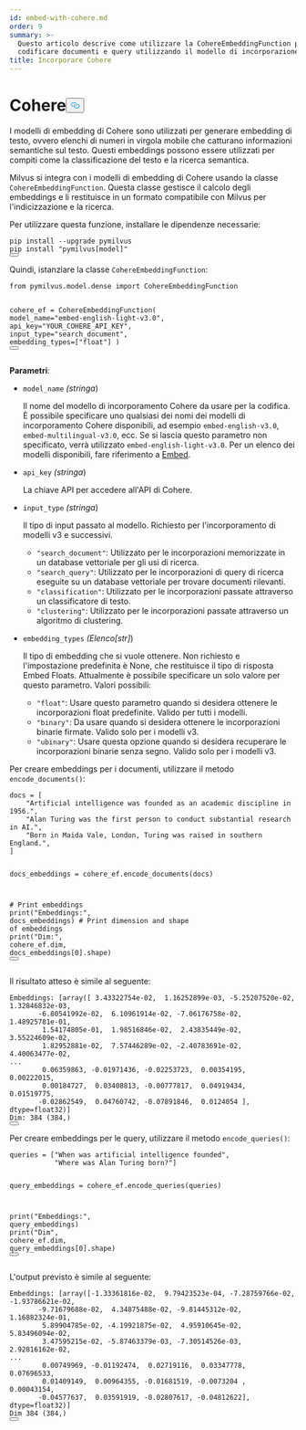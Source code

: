 ```yaml
---
id: embed-with-cohere.md
order: 9
summary: >-
  Questo articolo descrive come utilizzare la CohereEmbeddingFunction per
  codificare documenti e query utilizzando il modello di incorporazione Cohere.
title: Incorporare Cohere
---
```

<h1 id="Cohere" class="common-anchor-header">Cohere<button data-href="#Cohere" class="anchor-icon" translate="no">
      <svg translate="no"
        aria-hidden="true"
        focusable="false"
        height="20"
        version="1.1"
        viewBox="0 0 16 16"
        width="16"
      >
        <path
          fill="#0092E4"
          fill-rule="evenodd"
          d="M4 9h1v1H4c-1.5 0-3-1.69-3-3.5S2.55 3 4 3h4c1.45 0 3 1.69 3 3.5 0 1.41-.91 2.72-2 3.25V8.59c.58-.45 1-1.27 1-2.09C10 5.22 8.98 4 8 4H4c-.98 0-2 1.22-2 2.5S3 9 4 9zm9-3h-1v1h1c1 0 2 1.22 2 2.5S13.98 12 13 12H9c-.98 0-2-1.22-2-2.5 0-.83.42-1.64 1-2.09V6.25c-1.09.53-2 1.84-2 3.25C6 11.31 7.55 13 9 13h4c1.45 0 3-1.69 3-3.5S14.5 6 13 6z"
        ></path>
      </svg>
    </button></h1><p>I modelli di embedding di Cohere sono utilizzati per generare embedding di testo, ovvero elenchi di numeri in virgola mobile che catturano informazioni semantiche sul testo. Questi embeddings possono essere utilizzati per compiti come la classificazione del testo e la ricerca semantica.</p>
<p>Milvus si integra con i modelli di embedding di Cohere usando la classe <code translate="no">CohereEmbeddingFunction</code>. Questa classe gestisce il calcolo degli embeddings e li restituisce in un formato compatibile con Milvus per l'indicizzazione e la ricerca.</p>
<p>Per utilizzare questa funzione, installare le dipendenze necessarie:</p>
<pre><code translate="no" class="language-bash">pip install --upgrade pymilvus
pip install <span class="hljs-string">&quot;pymilvus[model]&quot;</span>
<button class="copy-code-btn"></button></code></pre>
<p>Quindi, istanziare la classe <code translate="no">CohereEmbeddingFunction</code>:</p>
<pre><code translate="no" class="language-python"><span class="hljs-keyword">from</span> pymilvus.model.dense <span class="hljs-keyword">import</span> CohereEmbeddingFunction

cohere_ef = CohereEmbeddingFunction(
    model_name=<span class="hljs-string">&quot;embed-english-light-v3.0&quot;</span>,
    api_key=<span class="hljs-string">&quot;YOUR_COHERE_API_KEY&quot;</span>,
    input_type=<span class="hljs-string">&quot;search_document&quot;</span>,
    embedding_types=[<span class="hljs-string">&quot;float&quot;</span>]
)
<button class="copy-code-btn"></button></code></pre>
<p><strong>Parametri</strong>:</p>
<ul>
<li><p><code translate="no">model_name</code> <em>(stringa</em>)</p>
<p>Il nome del modello di incorporamento Cohere da usare per la codifica. È possibile specificare uno qualsiasi dei nomi dei modelli di incorporamento Cohere disponibili, ad esempio <code translate="no">embed-english-v3.0</code>, <code translate="no">embed-multilingual-v3.0</code>, ecc. Se si lascia questo parametro non specificato, verrà utilizzato <code translate="no">embed-english-light-v3.0</code>. Per un elenco dei modelli disponibili, fare riferimento a <a href="https://docs.cohere.com/docs/models#embed">Embed</a>.</p></li>
<li><p><code translate="no">api_key</code> <em>(stringa</em>)</p>
<p>La chiave API per accedere all'API di Cohere.</p></li>
<li><p><code translate="no">input_type</code> <em>(stringa</em>)</p>
<p>Il tipo di input passato al modello. Richiesto per l'incorporamento di modelli v3 e successivi.</p>
<ul>
<li><code translate="no">&quot;search_document&quot;</code>: Utilizzato per le incorporazioni memorizzate in un database vettoriale per gli usi di ricerca.</li>
<li><code translate="no">&quot;search_query&quot;</code>: Utilizzato per le incorporazioni di query di ricerca eseguite su un database vettoriale per trovare documenti rilevanti.</li>
<li><code translate="no">&quot;classification&quot;</code>: Utilizzato per le incorporazioni passate attraverso un classificatore di testo.</li>
<li><code translate="no">&quot;clustering&quot;</code>: Utilizzato per le incorporazioni passate attraverso un algoritmo di clustering.</li>
</ul></li>
<li><p><code translate="no">embedding_types</code> <em>(Elenco[str]</em>)</p>
<p>Il tipo di embedding che si vuole ottenere. Non richiesto e l'impostazione predefinita è None, che restituisce il tipo di risposta Embed Floats. Attualmente è possibile specificare un solo valore per questo parametro. Valori possibili:</p>
<ul>
<li><code translate="no">&quot;float&quot;</code>: Usare questo parametro quando si desidera ottenere le incorporazioni float predefinite. Valido per tutti i modelli.</li>
<li><code translate="no">&quot;binary&quot;</code>: Da usare quando si desidera ottenere le incorporazioni binarie firmate. Valido solo per i modelli v3.</li>
<li><code translate="no">&quot;ubinary&quot;</code>: Usare questa opzione quando si desidera recuperare le incorporazioni binarie senza segno. Valido solo per i modelli v3.</li>
</ul></li>
</ul>
<p>Per creare embeddings per i documenti, utilizzare il metodo <code translate="no">encode_documents()</code>:</p>
<pre><code translate="no" class="language-python">docs = [
    <span class="hljs-string">&quot;Artificial intelligence was founded as an academic discipline in 1956.&quot;</span>,
    <span class="hljs-string">&quot;Alan Turing was the first person to conduct substantial research in AI.&quot;</span>,
    <span class="hljs-string">&quot;Born in Maida Vale, London, Turing was raised in southern England.&quot;</span>,
]

docs_embeddings = cohere_ef.encode_documents(docs)

<span class="hljs-comment"># Print embeddings</span>
<span class="hljs-built_in">print</span>(<span class="hljs-string">&quot;Embeddings:&quot;</span>, docs_embeddings)
<span class="hljs-comment"># Print dimension and shape of embeddings</span>
<span class="hljs-built_in">print</span>(<span class="hljs-string">&quot;Dim:&quot;</span>, cohere_ef.dim, docs_embeddings[<span class="hljs-number">0</span>].shape)
<button class="copy-code-btn"></button></code></pre>
<p>Il risultato atteso è simile al seguente:</p>
<pre><code translate="no" class="language-python">Embeddings: [array([ <span class="hljs-number">3.43322754e-02</span>,  <span class="hljs-number">1.16252899e-03</span>, -<span class="hljs-number">5.25207520e-02</span>,  <span class="hljs-number">1.32846832e-03</span>,
       -<span class="hljs-number">6.80541992e-02</span>,  <span class="hljs-number">6.10961914e-02</span>, -<span class="hljs-number">7.06176758e-02</span>,  <span class="hljs-number">1.48925781e-01</span>,
        <span class="hljs-number">1.54174805e-01</span>,  <span class="hljs-number">1.98516846e-02</span>,  <span class="hljs-number">2.43835449e-02</span>,  <span class="hljs-number">3.55224609e-02</span>,
        <span class="hljs-number">1.82952881e-02</span>,  <span class="hljs-number">7.57446289e-02</span>, -<span class="hljs-number">2.40783691e-02</span>,  <span class="hljs-number">4.40063477e-02</span>,
...
        <span class="hljs-number">0.06359863</span>, -<span class="hljs-number">0.01971436</span>, -<span class="hljs-number">0.02253723</span>,  <span class="hljs-number">0.00354195</span>,  <span class="hljs-number">0.00222015</span>,
        <span class="hljs-number">0.00184727</span>,  <span class="hljs-number">0.03408813</span>, -<span class="hljs-number">0.00777817</span>,  <span class="hljs-number">0.04919434</span>,  <span class="hljs-number">0.01519775</span>,
       -<span class="hljs-number">0.02862549</span>,  <span class="hljs-number">0.04760742</span>, -<span class="hljs-number">0.07891846</span>,  <span class="hljs-number">0.0124054</span> ], dtype=float32)]
Dim: <span class="hljs-number">384</span> (<span class="hljs-number">384</span>,)
<button class="copy-code-btn"></button></code></pre>
<p>Per creare embeddings per le query, utilizzare il metodo <code translate="no">encode_queries()</code>:</p>
<pre><code translate="no" class="language-python">queries = [<span class="hljs-string">&quot;When was artificial intelligence founded&quot;</span>, 
           <span class="hljs-string">&quot;Where was Alan Turing born?&quot;</span>]

query_embeddings = cohere_ef.encode_queries(queries)

<span class="hljs-built_in">print</span>(<span class="hljs-string">&quot;Embeddings:&quot;</span>, query_embeddings)
<span class="hljs-built_in">print</span>(<span class="hljs-string">&quot;Dim&quot;</span>, cohere_ef.dim, query_embeddings[<span class="hljs-number">0</span>].shape)
<button class="copy-code-btn"></button></code></pre>
<p>L'output previsto è simile al seguente:</p>
<pre><code translate="no" class="language-python">Embeddings: [array([-<span class="hljs-number">1.33361816e-02</span>,  <span class="hljs-number">9.79423523e-04</span>, -<span class="hljs-number">7.28759766e-02</span>, -<span class="hljs-number">1.93786621e-02</span>,
       -<span class="hljs-number">9.71679688e-02</span>,  <span class="hljs-number">4.34875488e-02</span>, -<span class="hljs-number">9.81445312e-02</span>,  <span class="hljs-number">1.16882324e-01</span>,
        <span class="hljs-number">5.89904785e-02</span>, -<span class="hljs-number">4.19921875e-02</span>,  <span class="hljs-number">4.95910645e-02</span>,  <span class="hljs-number">5.83496094e-02</span>,
        <span class="hljs-number">3.47595215e-02</span>, -<span class="hljs-number">5.87463379e-03</span>, -<span class="hljs-number">7.30514526e-03</span>,  <span class="hljs-number">2.92816162e-02</span>,
...
        <span class="hljs-number">0.00749969</span>, -<span class="hljs-number">0.01192474</span>,  <span class="hljs-number">0.02719116</span>,  <span class="hljs-number">0.03347778</span>,  <span class="hljs-number">0.07696533</span>,
        <span class="hljs-number">0.01409149</span>,  <span class="hljs-number">0.00964355</span>, -<span class="hljs-number">0.01681519</span>, -<span class="hljs-number">0.0073204</span> ,  <span class="hljs-number">0.00043154</span>,
       -<span class="hljs-number">0.04577637</span>,  <span class="hljs-number">0.03591919</span>, -<span class="hljs-number">0.02807617</span>, -<span class="hljs-number">0.04812622</span>], dtype=float32)]
Dim <span class="hljs-number">384</span> (<span class="hljs-number">384</span>,)
<button class="copy-code-btn"></button></code></pre>
